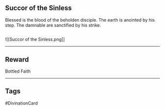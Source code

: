 ## Succor of the Sinless
Blessed is the blood of the beholden disciple. The earth is anointed by his step. The damnable are sanctified by his strike.
## 
![[Succor of the Sinless.png]]

---
## Reward
Bottled Faith

---
## Tags
#DivinationCard